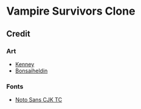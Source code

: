 # Vampire Survivors Clone

## Credit
### Art
- [Kenney](https://www.kenney.nl/assets)
- [Bonsaiheldin](https://opengameart.org/content/gold-treasure-icons-16x16)
### Fonts
- [Noto Sans CJK TC](https://fonts.google.com/noto/specimen/Noto+Sans+TC/about)